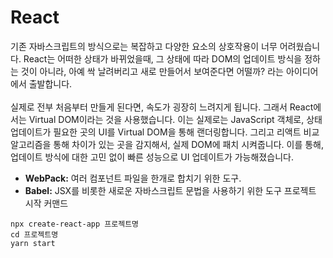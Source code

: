 # React
기존 자바스크립트의 방식으로는 복잡하고 다양한 요소의 상호작용이 너무 어려웠습니다. 
React는 어떠한 상태가 바뀌었을때, 그 상태에 따라 DOM의 업데이트 방식을 정하는 것이 아니라, 아예 싹 날려버리고 새로 만들어서 보여준다면 어떨까? 라는 아이디어에서 출발합니다. 
<br> <br> 실제로 전부 처음부터 만들게 된다면, 속도가 굉장히 느려지게 됩니다. 그래서 React에서는 Virtual DOM이라는 것을 사용했습니다. 
이는 실제로는 JavaScript 객체로, 상태 업데이트가 필요한 곳의 UI를 Virtual DOM을 통해 랜더링합니다. 
그리고 리액트 비교 알고리즘을 통해 차이가 있는 곳을 감지해서, 실제 DOM에 패치 시켜줍니다. 이를 통해, 업데이트 방식에 대한 고민 없이 빠른 성능으로 UI 업데이트가 가능해졌습니다. 
<br> 

- **WebPack:** 여러 컴포넌트 파일을 한개로 합치기 위한 도구.
- **Babel:** JSX를 비롯한 새로운 자바스크립트 문법을 사용하기 위한 도구 
프로젝트 시작 커맨드
```
npx create-react-app 프로젝트명
cd 프로젝트명
yarn start
```
